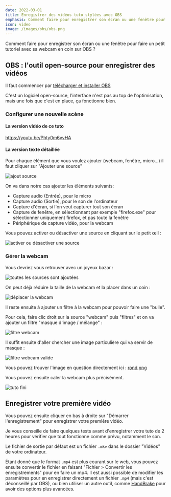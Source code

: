 ```yaml
---
date: 2022-03-01
title: Enregistrer des vidéos tuto stylées avec OBS
emphasis: Comment faire pour enregistrer son écran ou une fenêtre pour faire un petit tutoriel avec sa webcam en coin ?
icon: video
image: /images/obs/obs.png
---
```


Comment faire pour enregistrer son écran ou une fenêtre pour faire un petit tutoriel avec sa webcam en coin sur OBS ?

## OBS : l'outil open-source pour enregistrer des vidéos

Il faut commencer par [télécharger et installer OBS](https://obsproject.com/download)

C'est un logiciel open-source, l'interface n'est pas au top de l'optimisation, mais une fois que c'est en place, ça fonctionne bien.

### Configurer une nouvelle scène

#### La version vidéo de ce tuto

https://youtu.be/Phty0m6vvHA

#### La version texte détaillée

Pour chaque élément que vous voulez ajouter (webcam, fenêtre, micro…) il faut cliquer sur "Ajouter une source"

![ajout source](/images/obs/ajout-source.png)

On va dans notre cas ajouter les éléments suivants:

- Capture audio (Entrée), pour le micro
- Capture audio (Sortie), pour le son de l'ordinateur
- Capture d'écran, si l'on veut capturer tout son écran
- Capture de fenêtre, en sélectionnant par exemple "firefox.exe" pour sélectionner uniquement firefox, et pas toute la fenêtre
- Périphérique de capture vidéo, pour la webcam

Vous pouvez activer ou désactiver une source en cliquant sur le petit œil :

![activer ou désactiver une source](/images/obs/desactiver-une-source.png)

### Gérer la webcam

Vous devriez vous retrouver avec un joyeux bazar :

![toutes les sources sont ajoutées](/images/obs/tout-est-la.png)

On peut déjà réduire la taille de la webcam et la placer dans un coin :

![déplacer la webcam](/images/obs/move-webcam.png)

Il reste ensuite à ajouter un filtre à la webcam pour pouvoir faire une "bulle".

Pour cela, faire clic droit sur la source "webcam" puis "filtres" et on va ajouter un filtre "masque d'image / mélange" :

![filtre webcam](/images/obs/filtre-webcam.png)

Il suffit ensuite d'aller chercher une image particulière qui va servir de masque :

![filtre webcam valide](/images/obs/masque-webcam-rond.png)

Vous pouvez trouver l'image en question directement ici : [rond.png](/images/obs/rond.png)

Vous pouvez ensuite caler la webcam plus précisément.

![tuto fini](/images/obs/fin.png)

## Enregistrer votre première vidéo

Vous pouvez ensuite cliquer en bas à droite sur "Démarrer l'enregistrement" pour enregistrer votre première vidéo.

Je vous conseille de faire quelques tests avant d'enregistrer votre tuto de 2 heures pour vérifier que tout fonctionne comme prévu, notamment le son.

Le fichier de sortie par défaut est un fichier `.mkv` dans le dossier "Vidéos" de votre ordinateur.

Étant donné que le format `.mp4` est plus courant sur le web, vous pouvez ensuite convertir le fichier en faisant "Fichier > Convertir les enregistrements" pour en faire un mp4. Il est aussi possible de modifier les paramètres pour en enregistrer directement un fichier `.mp4` (mais c'est déconseillé par OBS), ou bien utiliser un autre outil, comme [HandBrake](https://handbrake.fr) pour avoir des options plus avancées.
